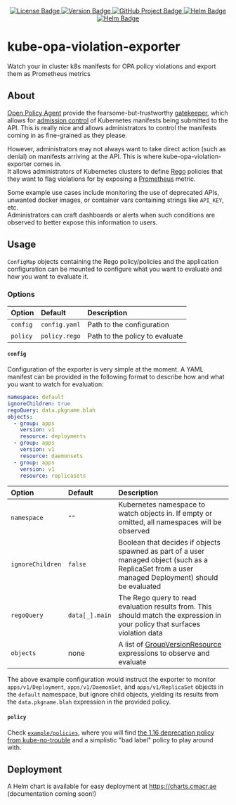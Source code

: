 <p align="center">
  <a href="https://github.com/cmacrae/kube-opa-violation-exporter/blob/master/LICENSE">
    <img src="https://img.shields.io/github/license/cmacrae/kube-opa-violation-exporter.svg?color=a6dcef" alt="License Badge">
  </a>
  <a href="https://github.com/cmacrae/kube-opa-violation-exporter/compare/v1.0.0...HEAD">
    <img src="https://img.shields.io/github/commits-since/cmacrae/kube-opa-violation-exporter/latest.svg?color=ea907a" alt="Version Badge">
  </a>
  <a href="https://github.com/cmacrae/kube-opa-violation-exporter/projects/1">
    <img src="https://img.shields.io/badge/Project-tasks-7fdbda.svg?logo=trello" alt="GitHub Project Badge">
  </a>
  <a href="https://hub.docker.com/r/cmacrae/kube-opa-violation-exporter">
    <img src="https://img.shields.io/badge/docker-image-2496ED.svg?logo=Docker" alt="Helm Badge">
  </a>
  <a href="https://charts.cmacr.ae/#kube-opa-violation-exporter">
    <img src="https://img.shields.io/badge/helm-chart-277A9F.svg?logo=Helm" alt="Helm Badge">
  </a>
</p>

# kube-opa-violation-exporter
Watch your in cluster k8s manifests for OPA policy violations and export them as Prometheus metrics

## About
[Open Policy Agent](https://www.openpolicyagent.org/) provide the fearsome-but-trustworthy  [gatekeeper](https://github.com/open-policy-agent/gatekeeper), which
allows for [admission control](https://www.openpolicyagent.org/docs/latest/kubernetes-introduction/#how-does-it-work-with-plain-opa-and-kube-mgmt) of Kubernetes
manifests being submitted to the API. This is really nice and allows administrators to control the manifests coming in as fine-grained as they please.  

However, administrators may not always want to take direct action (such as denial) on manifests arriving at the API. This is where kube-opa-violation-exporter comes in.  
It allows administrators of Kubernetes clusters to define [Rego](https://www.openpolicyagent.org/docs/latest/policy-language/) policies that they want to flag violations for by exposing a [Prometheus](https://prometheus.io/) metric.  

Some example use cases include monitoring the use of deprecated APIs, unwanted docker images, or container vars containing strings like `API_KEY`, etc.  
Administrators can craft dashboards or alerts when such conditions are observed to better expose this information to users.

## Usage
`ConfigMap` objects containing the Rego policy/policies and the application configuration can be mounted to configure what you want to evaluate and how you want to evaluate it.

### Options
| Option   | Default       | Description                    |
|:---------|:--------------|:-------------------------------|
| `config` | `config.yaml` | Path to the configuration      |
| `policy` | `policy.rego` | Path to the policy to evaluate |

#### `config`
Configuration of the exporter is very simple at the moment. A YAML manifest can be provided in the following format to describe how and what you want to watch for evaluation:
```yaml
namespace: default
ignoreChildren: true
regoQuery: data.pkgname.blah
objects:
  - group: apps
    version: v1
    resource: deployments
  - group: apps
    version: v1
    resource: daemonsets
  - group: apps
    version: v1
    resource: replicasets
```

| Option           | Default        | Description                                                                                                                                          |
|:-----------------|:---------------|:-----------------------------------------------------------------------------------------------------------------------------------------------------|
| `namespace`      | `""`           | Kubernetes namespace to watch objects in. If empty or omitted, all namespaces will be observed                                                       |
| `ignoreChildren` | `false`        | Boolean that decides if objects spawned as part of a user managed object (such as a ReplicaSet from a user managed Deployment) should be evaluated   |
| `regoQuery`      | `data[_].main` | The Rego query to read evaluation results from. This should match the expression in your policy that surfaces violation data                         |
| `objects`        | none           | A list of [GroupVersionResource](https://pkg.go.dev/k8s.io/apimachinery/pkg/runtime/schema#GroupVersionResource) expressions to observe and evaluate |

The above example configuration would instruct the exporter to monitor `apps/v1/Deployment`, `apps/v1/DaemonSet`, and `apps/v1/ReplicaSet` objects in the `default` namespace, but ignore child objects, yielding its results from the `data.pkgname.blah` expression in the provided policy.

#### `policy`
Check [`example/policies`](example/policies), where you will find [the 1.16 deprecation policy from kube-no-trouble](https://github.com/doitintl/kube-no-trouble/blob/master/rules/deprecated-1-16.rego) and a simplistic "bad label" policy to play around with.  

## Deployment
A Helm chart is available for easy deployment at https://charts.cmacr.ae (documentation coming soon!)
